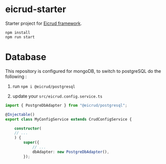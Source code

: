 # eicrud-starter
Starter project for [Eicrud framework](https://github.com/eicrud/eicrud).

```
npm install
npm run start
```

# Database

This repository is configured for mongoDB, to switch to postgreSQL do the following :

1. run `npm i @eicrud/postgresql`

2. update your `src/eicrud.config.service.ts`
```typescript
import { PostgreDbAdapter } from "@eicrud/postgresql"; 

@Injectable()
export class MyConfigService extends CrudConfigService {

    constructor(
    // ...
    ) {
        super({
            // ...
            dbAdapter: new PostgreDbAdapter(),
        });
```
